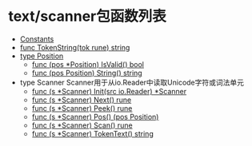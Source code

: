 # text/scanner包函数列表

- [Constants](Constants.md)
- [func TokenString(tok rune) string](TokenString.md)
- [type Position](Position.md)
    - [func (pos *Position) IsValid() bool](IsValid.md)
    - [func (pos Position) String() string](String.md)
- type Scanner
	Scanner用于从io.Reader中读取Unicode字符或词法单元
    - [func (s *Scanner) Init(src io.Reader) *Scanner](Init.md)
    - [func (s *Scanner) Next() rune](Next.md)
    - [func (s *Scanner) Peek() rune](Peek.md)
    - [func (s *Scanner) Pos() (pos Position)](Pos.md)
    - [func (s *Scanner) Scan() rune](Scan.md)
    - [func (s *Scanner) TokenText() string](TokenText.md)

